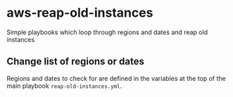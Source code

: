 # aws-reap-old-instances
Simple playbooks which loop through regions and dates and reap old instances

## Change list of regions or dates
Regions and dates to check for are defined in the variables at the top of the main playbook `reap-old-instances.yml`.
